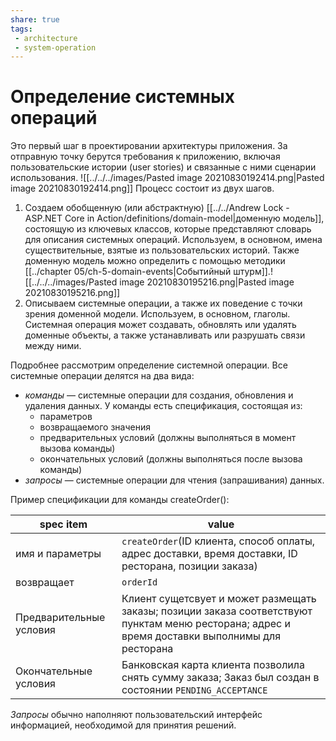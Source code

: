 ```yaml
---
share: true
tags: 
 - architecture
 - system-operation
---
```

# Определение системных операций
Это первый шаг в проектировании архитектуры приложения. За отправную точку берутся требования к приложению, включая пользовательские истории (user stories) и связанные с ними сценарии использования. 
![[../../../images/Pasted image 20210830192414.png|Pasted image 20210830192414.png]]
Процесс состоит из двух шагов.
1. Создаем обобщенную (или абстрактную) [[../../Andrew Lock - ASP.NET Core in Action/definitions/domain-model|доменную модель]], состоящую из ключевых классов, которые представляют словарь для описания системных операций. Используем, в основном, имена существительные, взятые из пользовательских историй. Также доменную модель можно определить с помощью методики [[../chapter 05/ch-5-domain-events|Событийный штурм]].![[../../../images/Pasted image 20210830195216.png|Pasted image 20210830195216.png]]
3. Описываем системные операции, а также их поведение с точки зрения доменной модели. Используем, в основном, глаголы. Системная операция может создавать, обновлять или удалять доменные объекты, а также устанавливать или разрушать связи между ними.

Подробнее рассмотрим определение системной операции.
Все системные операции делятся на два вида: 
- *команды* — системные операции для создания, обновления и удаления данных. У команды есть спецификация, состоящая из:
	- параметров
	- возвращаемого значения
	- предварительных условий (должны выполняться в момент вызова команды)
	- окончательных условий (должны выполняться после вызова команды)
- *запросы* — системные операции для чтения (запрашивания) данных.

Пример спецификации для команды createOrder():

|spec item|value|
|--|--|
|имя и параметры|`createOrder`(ID клиента, способ оплаты, адрес доставки, время доставки, ID ресторана, позиции заказа)|
|возвращает|`orderId`|
|Предварительные условия|Клиент сущетсвует и может размещать заказы; позиции заказа соответствуют пунктам меню ресторана; адрес и время доставки выполнимы для ресторана|
|Окончательные условия|Банковская карта клиента позволила снять сумму заказа; Заказ был создан в состоянии `PENDING_ACCEPTANCE`|

*Запросы* обычно наполняют пользовательский интерфейс информацией, необходимой для принятия решений.
